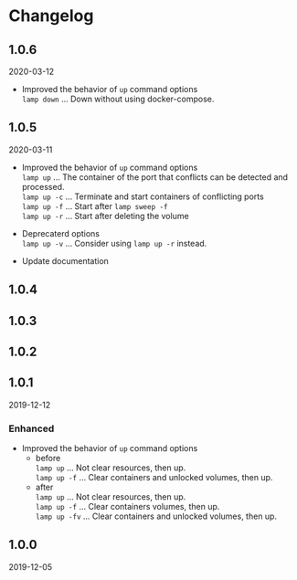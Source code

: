 # Changelog

## 1.0.6
2020-03-12

- Improved the behavior of `up` command options  
    `lamp down` ... Down without using docker-compose.

## 1.0.5
2020-03-11

- Improved the behavior of `up` command options  
    `lamp up` ... The container of the port that conflicts can be detected and processed.  
    `lamp up -c` ... Terminate and start containers of conflicting ports  
    `lamp up -f` ... Start after `lamp sweep -f`  
    `lamp up -r` ... Start after deleting the volume  

- Deprecaterd options  
    `lamp up -v` ... Consider using `lamp up -r` instead.

- Update documentation


## 1.0.4

## 1.0.3

## 1.0.2

## 1.0.1
2019-12-12

### Enhanced

- Improved the behavior of `up` command options
    - before  
    `lamp up` ... Not clear resources, then up.  
    `lamp up -f` ... Clear containers and unlocked volumes, then up.  
    - after  
    `lamp up` ... Not clear resources, then up.  
    `lamp up -f` ... Clear containers volumes, then up.  
    `lamp up -fv` ... Clear containers and unlocked volumes, then up.  

## 1.0.0
2019-12-05
